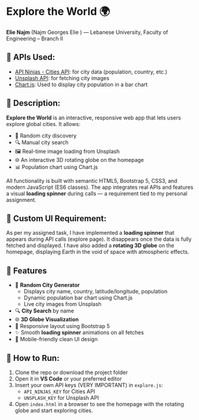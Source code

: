 # Explore the World 🌍

**Elie Najm** (Najm Georges Elie ) — Lebanese University, Faculty of Engineering – Branch II

## 🔧 APIs Used:
- [API Ninjas - Cities API](https://api-ninjas.com/api/city): for city data (population, country, etc.)
- [Unsplash API](https://unsplash.com/developers): for fetching city images
- [Chart.js](https://www.chartjs.org/): Used to display city population in a bar chart

## 📜 Description:
**Explore the World** is an interactive, responsive web app that lets users explore global cities. It allows:
- 🔁 Random city discovery
- 🔍 Manual city search
- 🖼️ Real-time image loading from Unsplash
- 🌐 An interactive 3D rotating globe on the homepage
- 📊 Population chart using Chart.js
 
All functionality is built with semantic HTML5, Bootstrap 5, CSS3, and modern JavaScript (ES6 classes). The app integrates real APIs and features a visual **loading spinner** during calls — a requirement tied to my personal assignment.

## 🧩 Custom UI Requirement:
As per my assigned task, I have implemented a **loading spinner** that appears during API calls (explore page). It disappears once the data is fully fetched and displayed.
I have also added a **rotating 3D globe** on the homepage, displaying Earth in the void of space with atmospheric effects.

## 🧩 Features
- 🎲 **Random City Generator**
  - Displays city name, country, latitude/longitude, population
  - Dynamic population bar chart using Chart.js
  - Live city images from Unsplash
- 🔍 **City Search** by name
- 🌐 **3D Globe Visualization**
- 🧭 Responsive layout using Bootstrap 5
- ✨ Smooth **loading spinner** animations on all fetches
- 📱 Mobile-friendly clean UI design

## 🚀 How to Run:
1. Clone the repo or download the project folder
2. Open it in **VS Code** or your preferred editor
3. Insert your own API keys (VERY IMPORTANT) in `explore.js`:
   - `API_NINJAS_KEY` for Cities API
   - `UNSPLASH_KEY` for Unsplash API
4. Open `index.html` in a browser to see the homepage with the rotating globe and start exploring cities.